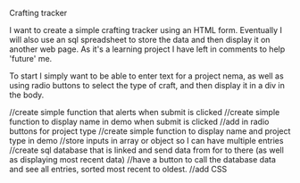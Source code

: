Crafting tracker

I want to create a simple crafting tracker using an HTML form. Eventually I will also use an sql spreadsheet to store the data and then display it on another web page. As it's a learning project I have left in comments to help 'future' me. 

To start I simply want to be able to enter text for a project nema, as well as using radio buttons to select the type of craft, and then display it in a div in the body. 


//create simple function that alerts when submit is clicked
//create simple function to display name in demo when submit is clicked
//add in radio buttons for project type
//create simple function to display name and project type in demo
//store inputs in array or object so I can have multiple entries
//create sql database that is linked and send data from for to there (as well as displaying most recent data)
//have a button to call the database data and see all entries, sorted most recent to oldest.
//add CSS